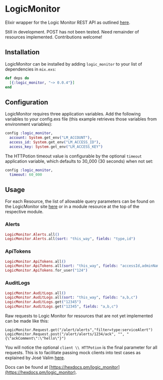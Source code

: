 # LogicMonitor

Elixir wrapper for the Logic Monitor REST API as outlined [here](https://www.logicmonitor.com/support/rest-api-developers-guide/).

Still in development. POST has not been tested. Need remainder of resources implemented. Contributions welcome!

## Installation

LogicMonitor can be installed by adding `logic_monitor` to your list of dependencies in `mix.exs`:

```elixir
def deps do
  [{:logic_monitor, "~> 0.0.4"}]
end
```

## Configuration

LogicMonitor requires three application variables. Add the following variables to your config.exs file (this example retrieves those variables from environment variables):

```elixir
config :logic_monitor,
  account: System.get_env("LM_ACCOUNT"),
  access_id: System.get_env("LM_ACCESS_ID"),
  access_key: System.get_env("LM_ACCESS_KEY")
```

The HTTPotion timeout value is configurable by the optional `timeout` application variable, which defaults to 30_000 (30 seconds) when not set:

```elixir
config :logic_monitor,
  timeout: 60_000
```
## Usage

For each Resource, the list of allowable query parameters can be found on the LogicMonitor site [here](https://www.logicmonitor.com/support/rest-api-developers-guide/overview/) or in a module resource at the top of the respective module.
### Alerts
```elixir
LogicMonitor.Alerts.all()
LogicMonitor.Alerts.all(sort: "this_way", fields: "type,id")
```

### ApiTokens
```elixir
LogicMonitor.ApiTokens.all()
LogicMonitor.ApiTokens.all(sort: "this_way", fields: "accessId,adminName")
LogicMonitor.ApiTokens.for_user("124")
```

### AuditLogs
```elixir
LogicMonitor.AuditLogs.all()
LogicMonitor.AuditLogs.all(sort: "this_way", fields: "a,b,c")
LogicMonitor.AuditLogs.get("12345")
LogicMonitor.AuditLogs.get("12345", fields: "a,b,c")
```

Raw requests to Logic Monitor for resources that are not yet implemented can be made like this:

```
LogicMonitor.Request.get("/alert/alerts","filter=type:serviceAlert")
LogicMonitor.Request.post("/alert/alerts/1234/ack", "", "{\"ackComment\":\"hello\"}")
```

You will notice the optional `client \\ HTTPotion` is the final parameter for all requests. This is to facilitate passing mock clients into test cases as explained by José Valim [here](http://blog.plataformatec.com.br/2015/10/mocks-and-explicit-contracts/).


Docs can be found at [https://hexdocs.pm/logic_monitor](https://hexdocs.pm/logic_monitor).
